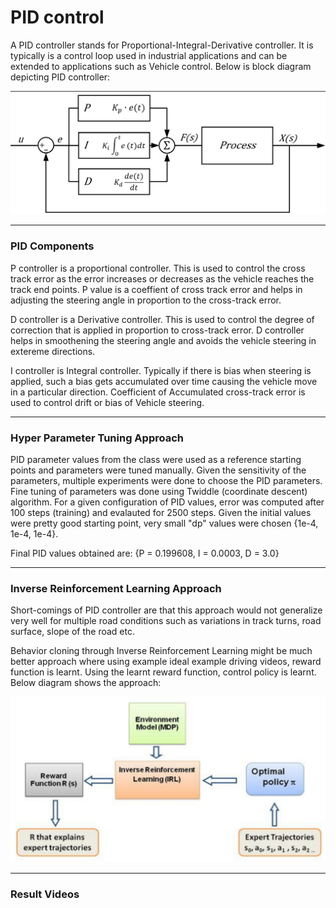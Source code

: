 # PID control

[//]: # (Image References) 
[image1]: ./images/PID_control.png
[image2]: ./images/IRL.png

A PID controller stands for Proportional-Integral-Derivative controller. It is typically is a control loop used in industrial applications and can be extended to applications such as
Vehicle control. Below is block diagram depicting PID controller:

![alt text][image1]

---

### PID Components

P controller is a proportional controller. This is used to control the cross track error as the error increases or decreases as the vehicle reaches the track end points.
P value is a coeffient of cross track error and helps in adjusting the steering angle in proportion to the cross-track error.

D controller is a Derivative controller. This is used to control the degree of correction that is applied in proportion to cross-track error. D controller helps in smoothening
the steering angle and avoids the vehicle steering in extereme directions.

I controller is Integral controller. Typically if there is bias when steering is applied, such a bias gets accumulated over time causing the vehicle move in a particular direction.
Coefficient of Accumulated cross-track error is used to control drift or bias of Vehicle steering.

---

### Hyper Parameter Tuning Approach

PID parameter values from the class were used as a reference starting points and parameters were tuned manually.
Given the sensitivity of the parameters, multiple experiments were done to choose the PID parameters. Fine tuning
of parameters was done using Twiddle (coordinate descent) algorithm. For a given configuration of PID values,
error was computed after 100 steps (training) and evalauted for 2500 steps. Given the initial values were pretty
good starting point, very small "dp" values were chosen {1e-4, 1e-4, 1e-4}.

Final PID values obtained are: {P = 0.199608, I = 0.0003, D = 3.0}

---

### Inverse Reinforcement Learning Approach

Short-comings of PID controller are that this approach would not generalize very well for multiple road conditions such as 
variations in track turns, road surface, slope of the road etc.

Behavior cloning through Inverse Reinforcement Learning might be much better approach where using example ideal example driving videos,
reward function is learnt. Using the learnt reward function, control policy is learnt. Below diagram shows the approach:

![alt text][image2]

---

### Result Videos

